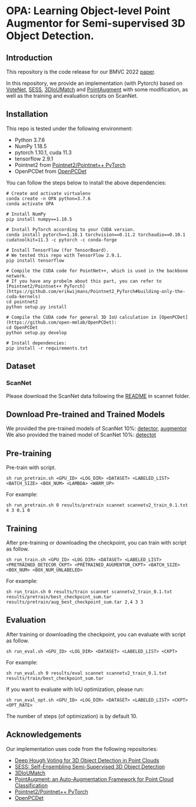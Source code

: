# OPA: Learning Object-level Point Augmentor for Semi-supervised 3D Object Detection.

## Introduction

This repository is the code release for our BMVC 2022 [paper](https://reurl.cc/3Y0bZ9).

In this repository, we provide an implementation (with Pytorch) based on [VoteNet](https://github.com/facebookresearch/votenet), [SESS](https://github.com/Na-Z/sess), [3DIoUMatch](https://github.com/THU17cyz/3DIoUMatch) and [PointAugment](https://github.com/liruihui/PointAugment) with some modification, as well as the training and evaluation scripts on ScanNet.

## Installation
This repo is tested under the following environment:
- Python 3.7.6
- NumPy 1.18.5
- pytorch 1.10.1, cuda 11.3
- tensorflow 2.9.1
- Pointnet2 from [Pointnet2/Pointnet++ PyTorch](https://github.com/erikwijmans/Pointnet2_PyTorch)
- OpenPCDet from [OpenPCDet](https://github.com/open-mmlab/OpenPCDet)

You can follow the steps below to install the above dependencies:
```
# Create and activate virtualenv
conda create -n OPA python=3.7.6
conda activate OPA

# Install NumPy
pip install numpy==1.18.5

# Install PyTorch according to your CUDA version.
conda install pytorch==1.10.1 torchvision==0.11.2 torchaudio==0.10.1 cudatoolkit=11.3 -c pytorch -c conda-forge

# Install TensorFlow (for TensorBoard).
# We tested this repo with TensorFlow 2.9.1.
pip install tensorflow

# Compile the CUDA code for PointNet++, which is used in the backbone network.
# If you have any probelm about this part, you can refer to [Pointnet2/Pointnet++ PyTorch](https://github.com/erikwijmans/Pointnet2_PyTorch#building-only-the-cuda-kernels)
cd pointnet2
python setup.py install

# Compile the CUDA code for general 3D IoU calculation in [OpenPCDet](https://github.com/open-mmlab/OpenPCDet):
cd OpenPCDet
python setup.py develop

# Install dependencies:
pip install -r requirements.txt
```

## Dataset
### ScanNet
Please download the ScanNet data following the [README](https://github.com/nomiaro/OPA/blob/main/scannet/README.md) in scannet folder.

## Download Pre-trained and Trained Models
We provided the pre-trained models of ScanNet 10%:
[detector](https://drive.google.com/file/d/1Nn3kIaIpA3LISA8ccuf6Sbg5vT0unljb/view?usp=sharing), [augmentor](https://drive.google.com/file/d/1S1zqB3Cr57TZGZVg7QlH11FODlxjhf1P/view?usp=sharing)  
We also provided the trained model of ScanNet 10%:
[detectot](https://drive.google.com/file/d/1T_7WDrMFQKMLk5lP7gCj8QA8hR2JpZdO/view?usp=sharing)

## Pre-training
Pre-train with script.
```
sh run_pretrain.sh <GPU_ID> <LOG_DIR> <DATASET> <LABELED_LIST> <BATCH_SIZE> <BOX_NUM> <LAMBDA> <WARM_UP>
```
For example:
```
sh run_pretrain.sh 0 results/pretrain scannet scannetv2_train_0.1.txt 4 3 0.1 0
```

## Training
After pre-training or downloading the checkpoint, you can train with script as follow.
```
sh run_train.sh <GPU_ID> <LOG_DIR> <DATASET> <LABELED_LIST> <PRETRAINED_DETECOR_CKPT> <PRETRAINED_AUGMENTOR_CKPT> <BATCH_SIZE> <BOX_NUM> <BOX_NUM_UNLABELED>
```
For example:
```
sh run_train.sh 0 results/train scannet scannetv2_train_0.1.txt results/pretrain/best_checkpoint_sum.tar results/pretrain/aug_best_checkpoint_sum.tar 2,4 3 3
```

## Evaluation
After training or downloading the checkpoint, you can evaluate with script as follow.
```
sh run_eval.sh <GPU_ID> <LOG_DIR> <DATASET> <LABELED_LIST> <CKPT>
```
For example:
```
sh run_eval.sh 0 results/eval scannet scannetv2_train_0.1.txt results/train/best_checkpoint_sum.tar
```
If you want to evaluate with IoU optimization, please run:
```
sh run_eval_opt.sh <GPU_ID> <LOG_DIR> <DATASET> <LABELED_LIST> <CKPT> <OPT_RATE>
```
The number of steps (of optimization) is by default 10.

## Acknowledgements
Our implementation uses code from the following repositories:
- [Deep Hough Voting for 3D Object Detection in Point Clouds](https://github.com/facebookresearch/votenet)
- [SESS: Self-Ensembling Semi-Supervised 3D Object Detection](https://github.com/Na-Z/sess)
- [3DIoUMatch](https://github.com/THU17cyz/3DIoUMatch)
- [PointAugment: an Auto-Augmentation Framework for Point Cloud Classification](https://github.com/liruihui/PointAugment)
- [Pointnet2/Pointnet++ PyTorch](https://github.com/erikwijmans/Pointnet2_PyTorch)
- [OpenPCDet](https://github.com/open-mmlab/OpenPCDet)
